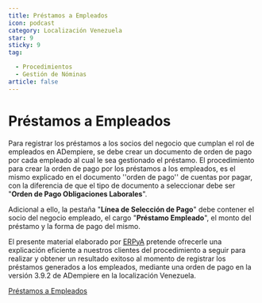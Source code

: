 ```yaml
---
title: Préstamos a Empleados
icon: podcast
category: Localización Venezuela
star: 9
sticky: 9
tag:

  - Procedimientos
  - Gestión de Nóminas
article: false
---
```


**Préstamos a Empleados**
=========================

Para registrar los préstamos a los socios del negocio que cumplan el rol de empleados en ADempiere, se debe crear un documento de orden de pago por cada empleado al cual le sea gestionado el préstamo. El procedimiento para crear la orden de pago por los préstamos a los empleados, es el mismo explicado en el documento ''orden de pago'' de cuentas por pagar, con la diferencia de que el tipo de documento a seleccionar debe ser "**Orden de Pago Obligaciones Laborales**".

Adicional a ello, la pestaña "**Línea de Selección de Pago**" debe contener el socio del negocio empleado, el cargo "**Préstamo Empleado**", el monto del préstamo y la forma de pago del mismo.

El presente material elaborado por [ERPyA](http://erpya.com) pretende ofrecerle una explicación eficiente a nuestros clientes del procedimiento a seguir para realizar y obtener un resultado exitoso al momento de registrar los préstamos generados a los empleados, mediante una orden de pago en la versión 3.9.2 de ADempiere en la localización Venezuela.

[Préstamos a Empleados](loans-to-employees)
